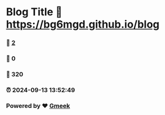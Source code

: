 # Blog Title :link: https://bg6mgd.github.io/blog 
### :page_facing_up: [2](https://bg6mgd.github.io/blog/tag.html) 
### :speech_balloon: 0 
### :hibiscus: 320 
### :alarm_clock: 2024-09-13 13:52:49 
### Powered by :heart: [Gmeek](https://github.com/Meekdai/Gmeek)
